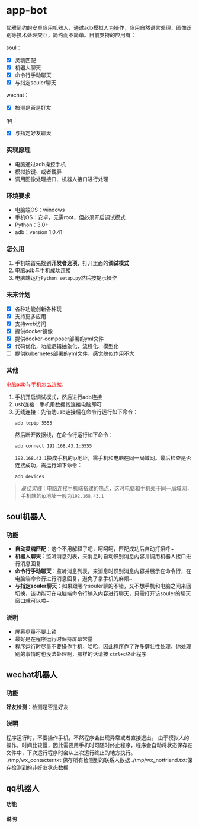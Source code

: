 # app-bot
优雅简约的安卓应用机器人，通过adb模拟人为操作，应用自然语言处理、图像识别等技术处理交互，简约而不简单。目前支持的应用有：

soul：
* [x] 灵魂匹配
* [x] 机器人聊天
* [x] 命令行手动聊天
* [x] 与指定souler聊天
  
wechat：
* [x] 检测是否是好友
  
qq：
* [x] 与指定好友聊天

### 实现原理
- 电脑通过adb操控手机
- 模拟按键、或者截屏
- 调用图像处理接口、机器人接口进行处理

### 环境要求
* 电脑端OS：windows
* 手机OS：安卓，无需root，但必须开启调试模式
* Python：3.0+
* adb：version 1.0.41

### 怎么用
1. 手机端首先找到**开发者选项**，打开里面的**调试模式**
2. 电脑adb与手机成功连接
3. 电脑端运行`Python setup.py`然后按提示操作

### 未来计划
* [x] 各种功能创新各种玩   
* [x] 支持更多应用
* [x] 支持web访问
* [x] 提供docker镜像 
* [x] 提供docker-composer部署的yml文件
* [x] 代码优化，功能逻辑抽象化、流程化、模型化 
* [ ] 提供kubernetes部署的yml文件，感觉貌似作用不大

### 其他
<font color=red>电脑adb与手机怎么连接</font>:
1. 手机开启调试模式，然后进行adb连接
2. usb连接：手机用数据线连接电脑即可
3. 无线连接：先借助usb连接后在命令行运行如下命令：
   ```
   adb tcpip 5555
   ```
   然后断开数据线，在命令行运行如下命令：
   ```
   adb connect 192.168.43.1:5555
   ```
   `192.168.43.1`换成手机的ip地址，需手机和电脑在同一局域网。最后检查是否连接成功，需运行如下命令：
   ```
   adb devices
   ```
>*最佳实践*：电脑连接手机端搭建的热点，这时电脑和手机处于同一局域网，手机端的ip地址一般为`192.168.43.1`

## soul机器人
### 功能
- **自动灵魂匹配**：这个不用解释了吧，呵呵呵，匹配成功后自动打招呼~
- **机器人聊天**：监听消息列表，来消息时自动识别消息内容并调用机器人接口进行消息回复
- **命令行手动聊天**：监听消息列表，来消息时识别消息内容并展示在命令行，在电脑端命令行进行消息回复，避免了拿手机的麻烦~
- **与指定souler聊天**：如果跟哪个souler聊的不错，又不想手机和电脑之间来回切换，该功能可在电脑端命令行输入内容进行聊天，只需打开该souler的聊天窗口就可以啦~
### 说明
- 屏幕尽量不要上锁
- 最好是在程序运行时保持屏幕常量
- 程序运行时尽量不要操作手机，哈哈，因此程序作了许多健壮性处理，你处理别的事情时也没法处理啊，那样的话请按 `ctrl+c`终止程序

## wechat机器人

### 功能

**好友检测**：检测是否是好友

### 说明
程序运行时，不要操作手机，不然程序会出现异常或者直接退出。
由于模拟人的操作，时间比较慢，因此需要用手机时可随时终止程序，程序会自动将状态保存在文件中，下次运行程序时会从上次运行终止的地方执行。
./tmp/wx_contacter.txt:保存所有检测到的联系人数据
./tmp/wx_notfriend.txt:保存检测到的非好友状态数据

## qq机器人

 #### 功能

#### 说明



